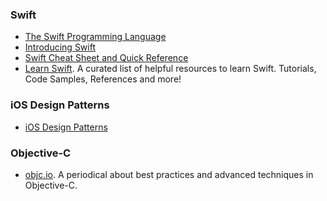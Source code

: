 ### Swift
* [The Swift Programming Language](https://itunes.apple.com/gb/book/swift-programming-language/id881256329?mt=11)
* [Introducing Swift](https://developer.apple.com/swift/)
* [Swift Cheat Sheet and Quick Reference](http://cdn2.raywenderlich.com/wp-content/uploads/2014/06/RW-Swift-Cheatsheet-0_3.pdf)
* [Learn Swift](http://learnswift.tips/). A curated list of helpful resources to learn Swift. Tutorials, Code Samples, References and more!

### iOS Design Patterns
* [iOS Design Patterns](http://www.raywenderlich.com/46988/ios-design-patterns)

### Objective-C
* [objc.io](http://www.objc.io). A periodical about best practices and advanced techniques in Objective-C.
